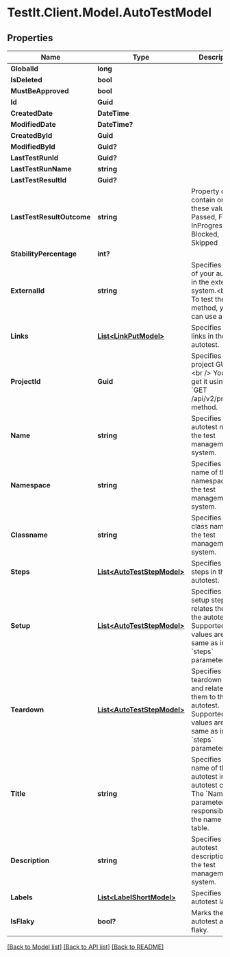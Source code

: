 # TestIt.Client.Model.AutoTestModel

## Properties

Name | Type | Description | Notes
------------ | ------------- | ------------- | -------------
**GlobalId** | **long** |  | [optional] 
**IsDeleted** | **bool** |  | [optional] 
**MustBeApproved** | **bool** |  | [optional] 
**Id** | **Guid** |  | [optional] 
**CreatedDate** | **DateTime** |  | [optional] 
**ModifiedDate** | **DateTime?** |  | [optional] 
**CreatedById** | **Guid** |  | [optional] 
**ModifiedById** | **Guid?** |  | [optional] 
**LastTestRunId** | **Guid?** |  | [optional] 
**LastTestRunName** | **string** |  | [optional] 
**LastTestResultId** | **Guid?** |  | [optional] 
**LastTestResultOutcome** | **string** | Property can contain one of these values: Passed, Failed, InProgress, Blocked, Skipped | [optional] 
**StabilityPercentage** | **int?** |  | [optional] 
**ExternalId** | **string** | Specifies the ID of your autotest in the external system.&lt;br /&gt;  To test the method, you can use any ID. | 
**Links** | [**List&lt;LinkPutModel&gt;**](LinkPutModel.md) | Specifies the links in the autotest. | [optional] 
**ProjectId** | **Guid** | Specifies the project GUID.&lt;br /&gt;  You can get it using the &#x60;GET /api/v2/projects&#x60; method. | 
**Name** | **string** | Specifies autotest name in the test management system. | 
**Namespace** | **string** | Specifies the name of the namespace in the test management system. | [optional] 
**Classname** | **string** | Specifies the class name in the test management system. | [optional] 
**Steps** | [**List&lt;AutoTestStepModel&gt;**](AutoTestStepModel.md) | Specifies the steps in the autotest. | [optional] 
**Setup** | [**List&lt;AutoTestStepModel&gt;**](AutoTestStepModel.md) | Specifies the setup steps and relates them to the autotest. Supported values are the same as in the &#x60;steps&#x60; parameter. | [optional] 
**Teardown** | [**List&lt;AutoTestStepModel&gt;**](AutoTestStepModel.md) | Specifies the teardown steps and relates them to the autotest. Supported values are the same as in the &#x60;steps&#x60; parameter. | [optional] 
**Title** | **string** | Specifies the name of the autotest in the autotest card.   The &#x60;Name&#x60; parameter is responsible for the name in the table. | [optional] 
**Description** | **string** | Specifies the autotest description in the test management system. | [optional] 
**Labels** | [**List&lt;LabelShortModel&gt;**](LabelShortModel.md) | Specifies autotest labels. | [optional] 
**IsFlaky** | **bool?** | Marks the autotest as flaky. | [optional] 

[[Back to Model list]](../README.md#documentation-for-models) [[Back to API list]](../README.md#documentation-for-api-endpoints) [[Back to README]](../README.md)

